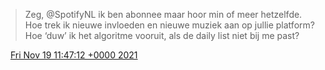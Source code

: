 > Zeg, @SpotifyNL ik ben abonnee maar hoor min of meer hetzelfde\. Hoe trek ik nieuwe invloeden en nieuwe muziek aan op jullie platform? Hoe ‘duw’ ik het algoritme vooruit, als de daily list niet bij me past?

<img src="../../media/tweet.ico" width="12" /> [Fri Nov 19 11:47:12 +0000 2021](https://twitter.com/DromerDenker/status/1461662339070058502)